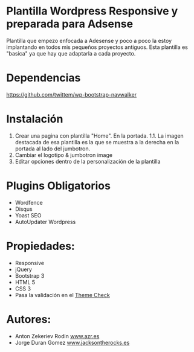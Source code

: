 Plantilla Wordpress Responsive y preparada para Adsense
=======================================================

Plantilla que empezo enfocada a Adesense y poco a poco la estoy implantando en todos 
mis pequeños proyectos antiguos. Esta plantilla es "basica" ya que hay que adaptarla a 
cada proyecto.

Dependencias
==================================
https://github.com/twittem/wp-bootstrap-navwalker


Instalación
==================================

1. Crear una pagina con plantilla "Home". En la portada.
1.1. La imagen destacada de esa plantilla es la que se muestra a la derecha en la portada
al lado del jumbotron.
2. Cambiar el logotipo & jumbotron image
3. Editar opciones dentro de la personalización de la plantilla

Plugins Obligatorios
==================================

* Wordfence
* Disqus
* Yoast SEO
* AutoUpdater Wordpress 


Propiedades:
==================================

* Responsive
* jQuery
* Bootstrap 3
* HTML 5
* CSS 3
* Pasa la validación en el <a href="http://wordpress.org/plugins/theme-check/">Theme Check</a>

Autores:
========

* Anton Zekeriev Rodin <a href="http://www.azr.es">www.azr.es</a>
* Jorge Duran Gomez <a href="http://www.azr.es">www.jacksontherocks.es</a>